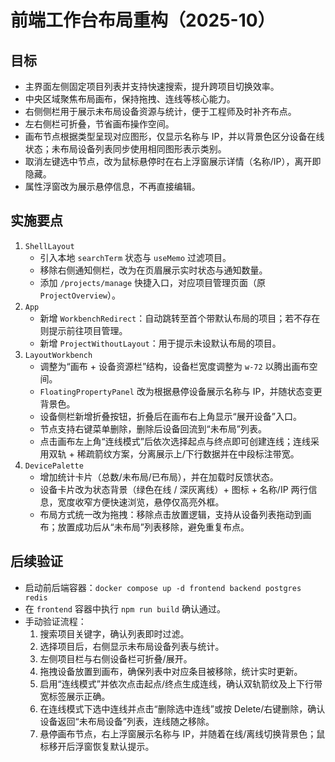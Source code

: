 # 前端工作台布局重构（2025-10）

## 目标
- 主界面左侧固定项目列表并支持快速搜索，提升跨项目切换效率。
- 中央区域聚焦布局画布，保持拖拽、连线等核心能力。
- 右侧侧栏用于展示未布局设备资源与统计，便于工程师及时补齐布点。
- 左右侧栏可折叠，节省画布操作空间。
- 画布节点根据类型呈现对应图形，仅显示名称与 IP，并以背景色区分设备在线状态；未布局设备列表同步使用相同图形表示类别。
- 取消左键选中节点，改为鼠标悬停时在右上浮窗展示详情（名称/IP），离开即隐藏。
- 属性浮窗改为展示悬停信息，不再直接编辑。

## 实施要点
1. `ShellLayout`
   - 引入本地 `searchTerm` 状态与 `useMemo` 过滤项目。
   - 移除右侧通知侧栏，改为在页眉展示实时状态与通知数量。
   - 添加 `/projects/manage` 快捷入口，对应项目管理页面（原 `ProjectOverview`）。
2. `App`
   - 新增 `WorkbenchRedirect`：自动跳转至首个带默认布局的项目；若不存在则提示前往项目管理。
   - 新增 `ProjectWithoutLayout`：用于提示未设默认布局的项目。
3. `LayoutWorkbench`
   - 调整为“画布 + 设备资源栏”结构，设备栏宽度调整为 `w-72` 以腾出画布空间。
   - `FloatingPropertyPanel` 改为根据悬停设备展示名称与 IP，并随状态变更背景色。
   - 设备侧栏新增折叠按钮，折叠后在画布右上角显示“展开设备”入口。
   - 节点支持右键菜单删除，删除后设备回流到“未布局”列表。
   - 点击画布左上角“连线模式”后依次选择起点与终点即可创建连线；连线采用双轨 + 稀疏箭纹方案，分离展示上/下行数据并在中段标注带宽。
4. `DevicePalette`
   - 增加统计卡片（总数/未布局/已布局），并在加载时反馈状态。
   - 设备卡片改为状态背景（绿色在线 / 深灰离线）+ 图标 + 名称/IP 两行信息，宽度收窄方便快速浏览，悬停仅高亮外框。
   - 布局方式统一改为拖拽：移除点击放置逻辑，支持从设备列表拖动到画布；放置成功后从“未布局”列表移除，避免重复布点。

## 后续验证
- 启动前后端容器：`docker compose up -d frontend backend postgres redis`
- 在 `frontend` 容器中执行 `npm run build` 确认通过。
- 手动验证流程：
  1. 搜索项目关键字，确认列表即时过滤。
  2. 选择项目后，右侧显示未布局设备列表与统计。
  3. 左侧项目栏与右侧设备栏可折叠/展开。
  4. 拖拽设备放置到画布，确保列表中对应条目被移除，统计实时更新。
  5. 启用“连线模式”并依次点击起点/终点生成连线，确认双轨箭纹及上下行带宽标签展示正确。
  6. 在连线模式下选中连线并点击“删除选中连线”或按 Delete/右键删除，确认设备返回“未布局设备”列表，连线随之移除。
  7. 悬停画布节点，右上浮窗展示名称与 IP，并随着在线/离线切换背景色；鼠标移开后浮窗恢复默认提示。
